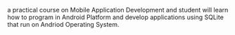 a practical course on Mobile Application Development and student will learn how to program in Android Platform and develop applications using SQLite that run on Andriod Operating System. 
